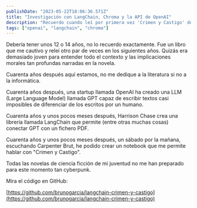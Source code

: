 ```yaml
---
publishDate: "2023-05-22T18:06:36.571Z"
title: "Investigación con LangChain, Chroma y la API de OpenAI"
description: "Recuerdo cuando leí por primera vez 'Crimen y Castigo' de Dostoyevski."
tags: ["openai", "langchain", "chroma"]
---
```


Debería tener unos 12 o 14 años, no lo recuerdo exactamente. Fue un libro que me cautivo y releí otro par de veces en los siguientes años.
Quizás era demasiado joven para entender todo el contexto y las implicaciones morales tan profundas narradas en la novela.

Cuarenta años después aquí estamos, no me dedique a la literatura si no a la informática.

Cuarenta años después, una startup llamada OpenAI ha creado una LLM (Large Language Model) llamada GPT capaz de escribir textos casi imposibles de diferenciar de los escritos por un humano.

Cuarenta años y unos pocos meses después, Harrison Chase crea una librería llamada LangChain que permite (entre otras muchas cosas) conectar GPT con un fichero PDF.

Cuarenta años y unos pocos meses después, un sábado por la mañana, escuchando Carpenter Brut, he podido crear un notebook que me permite hablar con "Crimen y Castigo".

Todas las novelas de ciencia ficción de mi juventud no me han preparado para este momento tan cyberpunk.

Mira el código en GitHub:

[https://github.com/brunogarcia/langchain-crimen-y-castigo](https://github.com/brunogarcia/langchain-crimen-y-castigo)
